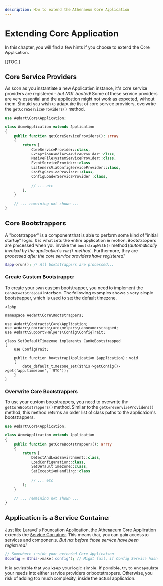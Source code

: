 ```yaml
---
description: How to extend the Athenaeum Core Application
---
```


# Extending Core Application

In this chapter, you will find a few hints if you choose to extend the Core Application.

[[TOC]]

## Core Service Providers

As soon as you instantiate a new Application instance, it's core service providers are registered - _but NOT booted!_
Some of these service providers are very essential and the application might not work as expected, without them.
Should you wish to adapt the list of core service providers, overwrite the `getCoreServiceProviders()` method.

```php
use Aedart\Core\Application;

class AcmeApplication extends Application
{
    public function getCoreServiceProviders(): array
    {
        return [
            CoreServiceProvider::class,
            ExceptionHandlerServiceProvider::class,
            NativeFilesystemServiceProvider::class,
            EventServiceProvider::class,
            ListenersViaConfigServiceProvider::class,
            ConfigServiceProvider::class,
            ConfigLoaderServiceProvider::class,
    
            // ... etc
        ];
    }
    
    // ... remaining not shown ...   
}
```

## Core Bootstrappers

A "bootstrapper" is a component that is able to perform some kind of "initial startup" logic.
It is what sets the entire application in motion.
Bootstrappers are processed when you invoke the `bootstrapWith()` method (_automatically invoked by the application's `run()` method_).
Furthermore, they are _processed after the core service providers have registered!_

```php
$app->run(); // All bootstrappers are processed...
```

### Create Custom Bootstrapper

To create your own custom bootstrapper, you need to implement the `CanBeBootstrapped` interface.
The following examples shows a very simple bootstrapper, which is used to set the default timezone.

```php{6}
<?php

namespace Aedart\Core\Bootstrappers;

use Aedart\Contracts\Core\Application;
use Aedart\Contracts\Core\Helpers\CanBeBootstrapped;
use Aedart\Support\Helpers\Config\ConfigTrait;

class SetDefaultTimezone implements CanBeBootstrapped
{
    use ConfigTrait;

    public function bootstrap(Application $application): void
    {
        date_default_timezone_set($this->getConfig()->get('app.timezone', 'UTC'));
    }
}
```

### Overwrite Core Bootstrappers

To use your custom bootstrappers, you need to overwrite the `getCoreBootstrappers()` method.
Similar to the `getCoreServiceProviders()` method, this method returns an order list of class paths to the application's bootstrappers.

```php
use Aedart\Core\Application;

class AcmeApplication extends Application
{
    public function getCoreBootstrappers(): array
    {
        return [
            DetectAndLoadEnvironment::class,
            LoadConfiguration::class,
            SetDefaultTimezone::class,
            SetExceptionHandling::class,
    
            // ... etc
        ];
    }
    
    // ... remaining not shown ...   
}
```

## Application is a Service Container

Just like Laravel's Foundation Application, the Athenaeum Core Application extends the [Service Container](https://laravel.com/docs/12.x/container).
This means that, you can gain access to services and components.
_But not before those service have been registered!_

```php
// Somewhere inside your extended Core Application
$config = $this->make('config'); // Might fail, if Config Service hasn't registered!
```

It is advisable that you keep your logic simple.
If possible, try to encapsulate your needs into either service providers or bootstrappers.
Otherwise, you risk of adding too much complexity, inside the actual application.
